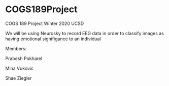 # COGS189Project
COGS 189 Project Winter 2020 UCSD

We will be using Neurosky to record EEG data in order to classify images as having emotional signifigance to an individual

Members:

Prabesh Pokharel

Mina Vukovic

Shae Ziegler
